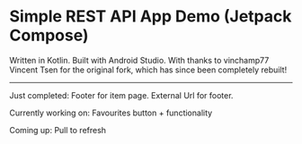 # Simple REST API App Demo (Jetpack Compose)

Written in Kotlin. Built with Android Studio. 
With thanks to vinchamp77 Vincent Tsen for the original fork, which has since been completely rebuilt!  
  
  -------------------
  Just completed:
  Footer for item page.
  External Url for footer.
  
  Currently working on:
  Favourites button + functionality
  
  Coming up:
  Pull to refresh
